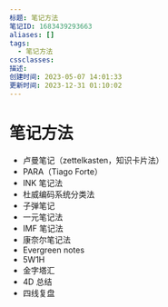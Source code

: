 ```yaml
---
标题: 笔记方法
笔记ID: 1683439293663
aliases: []
tags:
  - 笔记方法
cssclasses: 
描述: 
创建时间: 2023-05-07 14:01:33
更新时间: 2023-12-31 01:10:02
---
```


# 笔记方法

- 卢曼笔记（zettelkasten，知识卡片法）
- PARA（Tiago Forte）
- INK 笔记法
- 杜威编码系统分类法
- 子弹笔记
- 一元笔记法
- IMF 笔记法
- 康奈尔笔记法
- Evergreen notes
- 5W1H
- 金字塔汇
- 4D 总结
- 四线复盘
